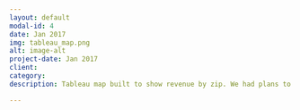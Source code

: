 ```yaml
---
layout: default
modal-id: 4
date: Jan 2017
img: tableau_map.png
alt: image-alt
project-date: Jan 2017
client:
category: 
description: Tableau map built to show revenue by zip. We had plans to move away from our current reporting tool and adopt Tableau server but was halted as we decided to build everything from scratch/open-source libraries. As a result I don't have a lot of interesting Tableau visualizations.

---
```

